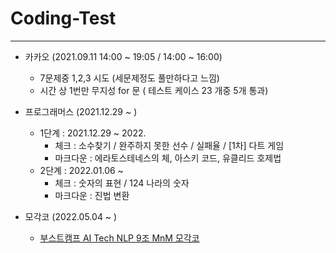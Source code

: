 # Coding-Test
---
- 카카오 (2021.09.11 14:00 ~ 19:05 / 14:00 ~ 16:00)
  - 7문제중 1,2,3 시도 (세문제정도 풀만하다고 느낌)
  - 시간 상 1번만 무지성 for 문 ( 테스트 케이스 23 개중 5개 통과)
 
- 프로그래머스 (2021.12.29 ~ )
  - 1단계 : 2021.12.29 ~ 2022.
    - 체크 : 소수찾기 / 완주하지 못한 선수 / 실패율 / [1차] 다트 게임
    - 마크다운 : 에라토스테네스의 체, 아스키 코드, 유클리드 호제법
  - 2단계 : 2022.01.06 ~ 
    - 체크 : 숫자의 표현 / 124 나라의 숫자
    - 마크다운 : 진법 변환
- 모각코 (2022.05.04 ~ )
  - [부스트캠프 AI Tech NLP 9조 MnM 모각코](https://colorful-bug-b35.notion.site/1953015175004297a9c294229d3990c4)
